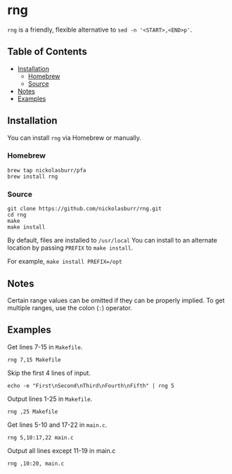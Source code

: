 # rng

`rng` is a friendly, flexible alternative to `sed -n '<START>,<END>p'`.

## Table of Contents

- [Installation](#installation)
  + [Homebrew](#homebrew)
  + [Source](#source)
- [Notes](#notes)
- [Examples](#examples)

## Installation

You can install `rng` via Homebrew or manually.

### Homebrew

```
brew tap nickolasburr/pfa
brew install rng
```

### Source

```
git clone https://github.com/nickolasburr/rng.git
cd rng
make
make install
```

By default, files are installed to `/usr/local` You can install to an alternate location by passing `PREFIX` to `make install`.

For example, `make install PREFIX=/opt`

## Notes

Certain range values can be omitted if they can be properly implied. To get multiple ranges, use the colon (`:`) operator.

## Examples

Get lines 7-15 in `Makefile`.

```
rng 7,15 Makefile
```

Skip the first 4 lines of input.

```
echo -e "First\nSecond\nThird\nFourth\nFifth" | rng 5
```

Output lines 1-25 in `Makefile`.

```
rng ,25 Makefile
```

Get lines 5-10 and 17-22 in `main.c`.

```
rng 5,10:17,22 main.c
```

Output all lines except 11-19 in main.c

```
rng ,10:20, main.c
```
